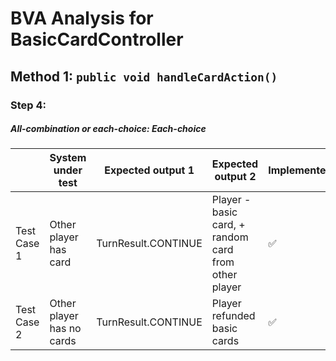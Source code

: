 # BVA Analysis for BasicCardController

## Method 1: ```public void handleCardAction()```
### Step 4:
##### All-combination or each-choice: Each-choice

|             | System under test         | Expected output 1   | Expected output 2                                    | Implemented?       |
|-------------|---------------------------|---------------------|------------------------------------------------------|--------------------|
| Test Case 1 | Other player has card     | TurnResult.CONTINUE | Player - basic card, + random card from other player | :white_check_mark: |
| Test Case 2 | Other player has no cards | TurnResult.CONTINUE | Player refunded basic cards                          | :white_check_mark: |
